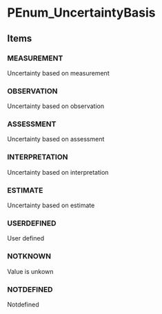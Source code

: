 # PEnum_UncertaintyBasis

## Items

### MEASUREMENT
Uncertainty based on measurement

### OBSERVATION
Uncertainty based on observation

### ASSESSMENT
Uncertainty based on assessment

### INTERPRETATION
Uncertainty based on interpretation

### ESTIMATE
Uncertainty based on estimate

### USERDEFINED
User defined

### NOTKNOWN
Value is unkown

### NOTDEFINED
Notdefined
